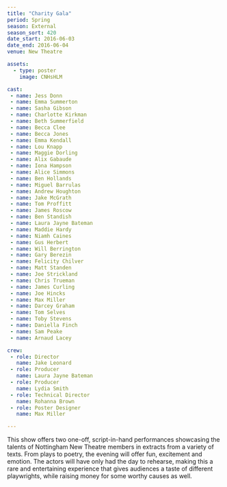 ```yaml
---
title: "Charity Gala"
period: Spring
season: External
season_sort: 420
date_start: 2016-06-03
date_end: 2016-06-04
venue: New Theatre

assets:
  - type: poster
    image: CNHsHLM

cast:
 - name: Jess Donn
 - name: Emma Summerton
 - name: Sasha Gibson
 - name: Charlotte Kirkman
 - name: Beth Summerfield
 - name: Becca Clee
 - name: Becca Jones
 - name: Emma Kendall
 - name: Lou Knapp
 - name: Maggie Dorling
 - name: Alix Gabaude
 - name: Iona Hampson
 - name: Alice Simmons
 - name: Ben Hollands
 - name: Miguel Barrulas
 - name: Andrew Houghton
 - name: Jake McGrath
 - name: Tom Proffitt
 - name: James Roscow
 - name: Ben Standish
 - name: Laura Jayne Bateman
 - name: Maddie Hardy
 - name: Niamh Caines
 - name: Gus Herbert
 - name: Will Berrington
 - name: Gary Berezin
 - name: Felicity Chilver
 - name: Matt Standen
 - name: Joe Strickland
 - name: Chris Trueman
 - name: James Curling
 - name: Joe Hincks
 - name: Max Miller
 - name: Darcey Graham
 - name: Tom Selves
 - name: Toby Stevens
 - name: Daniella Finch
 - name: Sam Peake
 - name: Arnaud Lacey

crew:
 - role: Director
   name: Jake Leonard
 - role: Producer
   name: Laura Jayne Bateman
 - role: Producer
   name: Lydia Smith
 - role: Technical Director
   name: Rohanna Brown
 - role: Poster Designer
   name: Max Miller

---
```


This show offers two one-off, script-in-hand performances showcasing the talents of Nottingham New Theatre members in extracts from a variety of texts. From plays to poetry, the evening will offer fun, excitement and emotion. The actors will have only had the day to rehearse, making this a rare and entertaining experience that gives audiences a taste of different playwrights, while raising money for some worthy causes as well.
